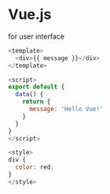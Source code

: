 # Vue.js

for user interface

```js
<template>
  <div>{{ message }}</div>
</template>

<script>
export default {
  data() {
    return {
      message: 'Hello Vue!'
    }
  }
}
</script>

<style>
div {
  color: red;
}
</style>

```
